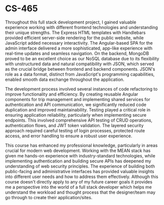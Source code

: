 # CS-465


  Throughout this full stack development project, I gained valuable experience working with different frontend technologies and understanding their unique strengths. The Express HTML templates with Handlebars provided efficient server-side rendering for the public website, while JavaScript added necessary interactivity. The Angular-based SPA for the admin interface delivered a more sophisticated, app-like experience with real-time updates and seamless navigation. On the backend, MongoDB proved to be an excellent choice as our NoSQL database due to its flexibility with unstructured data and natural compatibility with JSON, which served as the crucial bridge between frontend and backend components. JSON's role as a data format, distinct from JavaScript's programming capabilities, enabled smooth data exchange throughout the application.

  The development process involved several instances of code refactoring to improve functionality and efficiency. By creating reusable Angular components for trip management and implementing shared services for authentication and API communication, we significantly reduced code duplication and improved maintainability. Testing played a critical role in ensuring application reliability, particularly when implementing secure endpoints. This involved comprehensive API testing of CRUD operations, authentication flows, and JWT token validation. The layered security approach required careful testing of login processes, protected route access, and error handling to ensure a robust user experience.

  This course has enhanced my professional knowledge, particularly in areas crucial for modern web development. Working with the MEAN stack has given me hands-on experience with industry-standard technologies, while implementing authentication and building secure APIs has deepened my understanding of web security principles. The experience of building both public-facing and administrative interfaces has provided valuable insights into different user needs and how to address them effectively. Although this course doesn't directly apply to any of my future career goals it provides me a perspective into the world of a full stack developer which helps me understand the workload and thought process that the designer/team may go through to create their application/sites.
